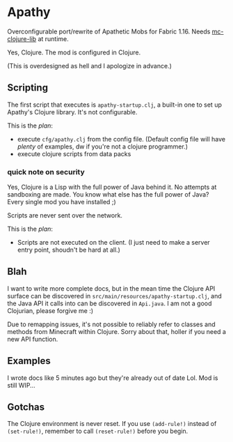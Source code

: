 # Apathy

Overconfigurable port/rewrite of Apathetic Mobs for Fabric 1.16. Needs [mc-clojure-lib](https://github.com/eutro/mc-clojure-lib) at runtime.

Yes, Clojure. The mod is configured in Clojure.

(This is overdesigned as hell and I apologize in advance.)

## Scripting

The first script that executes is `apathy-startup.clj`, a built-in one to set up Apathy's Clojure library. It's not configurable.

This is the *plan*:

* execute `cfg/apathy.clj` from the config file. (Default config file will have *plenty* of examples, dw if you're not a clojure programmer.)
* execute clojure scripts from data packs

### quick note on security

Yes, Clojure is a Lisp with the full power of Java behind it. No attempts at sandboxing are made. You know what else has the full power of Java? Every single mod you have installed ;)

Scripts are never sent over the network.

This is the *plan*:

* Scripts are not executed on the client. (I just need to make a server entry point, shoudn't be hard at all.)

## Blah

I want to write more complete docs, but in the mean time the Clojure API surface can be discovered in `src/main/resources/apathy-startup.clj`, and the Java API it calls into can be discovered in `Api.java`. I am not a good Clojurian, please forgive me :)

Due to remapping issues, it's not possible to reliably refer to classes and methods from Minecraft within Clojure. Sorry about that, holler if you need a new API function.

## Examples

I wrote docs like 5 minutes ago but they're already out of date Lol. Mod is still WIP...

## Gotchas

The Clojure environment is never reset. If you use `(add-rule!)` instead of `(set-rule!)`, remember to call `(reset-rule!)` before you begin.